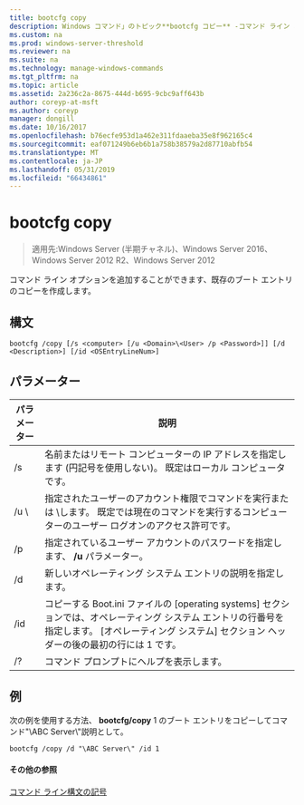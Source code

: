 ```yaml
---
title: bootcfg copy
description: Windows コマンド」のトピック**bootcfg コピー** -コマンド ライン オプションに追加することができます、既存のブート エントリのコピーを作成します。
ms.custom: na
ms.prod: windows-server-threshold
ms.reviewer: na
ms.suite: na
ms.technology: manage-windows-commands
ms.tgt_pltfrm: na
ms.topic: article
ms.assetid: 2a236c2a-8675-444d-b695-9cbc9aff643b
author: coreyp-at-msft
ms.author: coreyp
manager: dongill
ms.date: 10/16/2017
ms.openlocfilehash: b76ecfe953d1a462e311fdaaeba35e8f962165c4
ms.sourcegitcommit: eaf071249b6eb6b1a758b38579a2d87710abfb54
ms.translationtype: MT
ms.contentlocale: ja-JP
ms.lasthandoff: 05/31/2019
ms.locfileid: "66434861"
---
```

# <a name="bootcfg-copy"></a>bootcfg copy

>適用先:Windows Server (半期チャネル)、Windows Server 2016、Windows Server 2012 R2、Windows Server 2012

コマンド ライン オプションを追加することができます、既存のブート エントリのコピーを作成します。

## <a name="syntax"></a>構文
```
bootcfg /copy [/s <computer> [/u <Domain>\<User> /p <Password>]] [/d <Description>] [/id <OSEntryLineNum>]
```
## <a name="parameters"></a>パラメーター

|      パラメーター       |                                                                                             説明                                                                                             |
|----------------------|-----------------------------------------------------------------------------------------------------------------------------------------------------------------------------------------------------|
|    /s <computer>     |                                         名前またはリモート コンピューターの IP アドレスを指定します (円記号を使用しない)。 既定はローカル コンピュータです。                                          |
| /u <Domain>\\<User>  | 指定されたユーザーのアカウント権限でコマンドを実行<User>または<Domain> \\<User>します。 既定では現在のコマンドを実行するコンピューターのユーザー ログオンのアクセス許可です。 |
|    /p <Password>     |                                                        指定されているユーザー アカウントのパスワードを指定します、 **/u** パラメーター。                                                        |
|   /d <Description>   |                                                                    新しいオペレーティング システム エントリの説明を指定します。                                                                    |
| /id <OSEntryLineNum> |         コピーする Boot.ini ファイルの [operating systems] セクションでは、オペレーティング システム エントリの行番号を指定します。 [オペレーティング システム] セクション ヘッダーの後の最初の行には 1 です。         |
|          /?          |                                                                                コマンド プロンプトにヘルプを表示します。                                                                                 |

## <a name="BKMK_examples"></a>例
次の例を使用する方法、 **bootcfg/copy** 1 のブート エントリをコピーしてコマンド"\ABC Server\\"説明として。
```
bootcfg /copy /d "\ABC Server\" /id 1
```
#### <a name="additional-references"></a>その他の参照
[コマンド ライン構文の記号](command-line-syntax-key.md)

